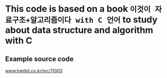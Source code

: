 # This code is based on a book `이것이 자료구조+알고리즘이다 with C 언어` to study about data structure and algorithm with C

## Example source code
www.hanbit.co.kr/src/11003